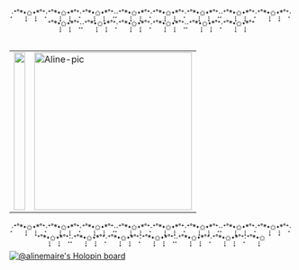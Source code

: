 <center> ·͙⁺˚*•̩̩͙✩•̩̩͙*˚⁺‧͙⁺˚*•̩̩͙✩•̩̩͙*˚⁺‧͙⁺˚*•̩̩͙✩•̩̩͙*˚⁺‧͙·͙⁺˚*•̩̩͙✩•̩̩͙*˚⁺‧͙⁺˚*•̩̩͙✩•̩̩͙*˚⁺‧͙⁺˚*•̩̩͙✩•̩̩͙*˚⁺‧͙·͙⁺˚*•̩̩͙✩•̩̩͙*˚⁺‧͙⁺˚*•̩̩͙✩•̩̩͙*˚⁺‧͙⁺˚*•̩̩͙✩•̩̩͙*˚⁺‧͙·͙⁺˚*•̩̩͙✩•̩̩͙*˚⁺‧͙⁺˚*•̩̩͙✩•̩̩͙*˚⁺‧͙⁺˚*•̩̩͙✩•̩̩͙*˚⁺‧͙·͙⁺˚*•̩̩͙✩•̩̩͙*˚⁺‧͙⁺˚*•̩̩͙✩•̩̩͙*˚⁺</center>

#

<div style="display: inline_block" align="center">
      <table>
            <tr>
            <td><a href="https://github.com/AlineMaire">
            <img height="280em" width="100%"src="https://github-readme-stats.vercel.app/api?username=AlineMaire&show_icons=true&theme=dracula&include_all_commits=true&count_private=true&bg_color=e18cab&icon_color=801f2e&title_color=801f2e&text_color=801f2e"/></td>
            <td><img alt="Aline-pic" height="280" src="https://i.pinimg.com/564x/f0/97/f7/f097f731e8b174ecc8335af53fcec052.jpg"></td>
            </tr>
      </table>
</div>

<center> ·͙⁺˚*•̩̩͙✩•̩̩͙*˚⁺‧͙⁺˚*•̩̩͙✩•̩̩͙*˚⁺‧͙⁺˚*•̩̩͙✩•̩̩͙*˚⁺‧͙·͙⁺˚*•̩̩͙✩•̩̩͙*˚⁺‧͙⁺˚*•̩̩͙✩•̩̩͙*˚⁺‧͙⁺˚*•̩̩͙✩•̩̩͙*˚⁺‧͙·͙⁺˚*•̩̩͙✩•̩̩͙*˚⁺‧͙⁺˚*•̩̩͙✩•̩̩͙*˚⁺‧͙⁺˚*•̩̩͙✩•̩̩͙*˚⁺‧͙·͙⁺˚*•̩̩͙✩•̩̩͙*˚⁺‧͙⁺˚*•̩̩͙✩•̩̩͙*˚⁺‧͙⁺˚*•̩̩͙✩•̩̩͙*˚⁺‧͙·͙⁺˚*•̩̩͙✩•̩̩͙*˚⁺‧͙⁺˚*•̩̩͙✩•̩̩͙*˚⁺‧͙⁺˚*•̩̩͙✩</center>

[![@alinemaire's Holopin board](https://holopin.me/alinemaire)](https://holopin.io/@alinemaire)

